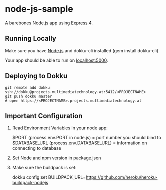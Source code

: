 # node-js-sample

A barebones Node.js app using [Express 4](http://expressjs.com/).

## Running Locally

Make sure you have [Node.js](http://nodejs.org/) and dokku-cli installed (gem install dokku-cli)

Your app should be able to run on [localhost:5000](http://localhost:5000/).

## Deploying to Dokku

```
git remote add dokku ssh://dokku@projects.multimediatechnology.at:5412/<PROJECTNAME>
git push dokku master
# open https://<PROJECTNAME>.projects.multimediatechnology.at
```

## Important Configuration

1) Read Environment Variables in your node app:

    $PORT  (process.env.PORT in node.js) = port number you should bind to
    $DATABASE_URL  (process.env.DATABASE_URL) = information on connecting to database

2) Set Node and npm version in package.json

3) Make sure the buildpack is set:

    dokku config:set BUILDPACK_URL=https://github.com/heroku/heroku-buildpack-nodejs
